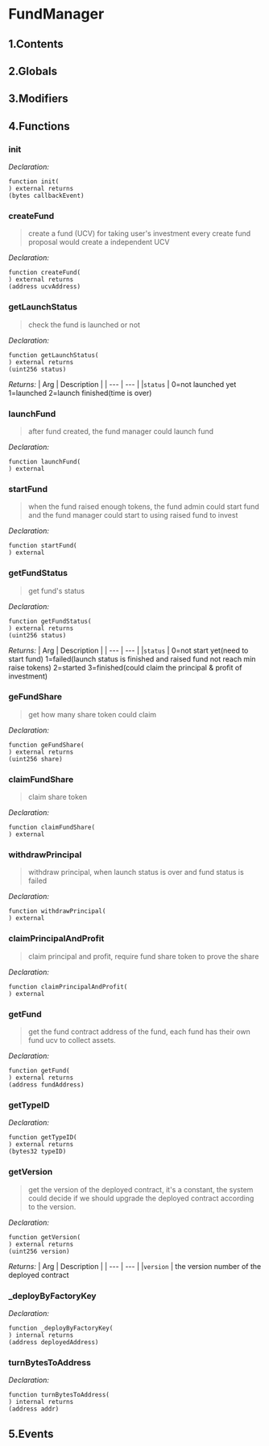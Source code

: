 # FundManager





## 1.Contents
<!-- START doctoc -->
<!-- END doctoc -->

## 2.Globals

## 3.Modifiers

## 4.Functions

### init



*Declaration:*
```solidity
function init(
) external returns
(bytes callbackEvent)
```




### createFund

> create a fund (UCV) for taking user's investment 
        every create fund proposal would create a independent UCV

*Declaration:*
```solidity
function createFund(
) external returns
(address ucvAddress)
```




### getLaunchStatus

> check the fund is launched or not


*Declaration:*
```solidity
function getLaunchStatus(
) external returns
(uint256 status)
```


*Returns:*
| Arg | Description |
| --- | --- |
|`status` | 0=not launched yet 1=launched 2=launch finished(time is over)

### launchFund

> after fund created, the fund manager could launch fund

*Declaration:*
```solidity
function launchFund(
) external
```




### startFund

> when the fund raised enough tokens, the fund admin could start fund and the fund manager
could start to using raised fund to invest

*Declaration:*
```solidity
function startFund(
) external
```




### getFundStatus

> get fund's status


*Declaration:*
```solidity
function getFundStatus(
) external returns
(uint256 status)
```


*Returns:*
| Arg | Description |
| --- | --- |
|`status` | 0=not start yet(need to start fund) 1=failed(launch status is finished and raised fund not reach min raise tokens) 2=started 3=finished(could claim the principal & profit of investment)

### geFundShare

> get how many share token could claim

*Declaration:*
```solidity
function geFundShare(
) external returns
(uint256 share)
```




### claimFundShare

> claim share token

*Declaration:*
```solidity
function claimFundShare(
) external
```




### withdrawPrincipal

> withdraw principal, when launch status is over and fund status is failed

*Declaration:*
```solidity
function withdrawPrincipal(
) external
```




### claimPrincipalAndProfit

> claim principal and profit, require fund share token to prove the share

*Declaration:*
```solidity
function claimPrincipalAndProfit(
) external
```




### getFund

> get the fund contract address of the fund, each fund has their own fund ucv to collect assets.

*Declaration:*
```solidity
function getFund(
) external returns
(address fundAddress)
```




### getTypeID



*Declaration:*
```solidity
function getTypeID(
) external returns
(bytes32 typeID)
```




### getVersion

> get the version of the deployed contract, it's a constant, the system could
decide if we should upgrade the deployed contract according to the version.


*Declaration:*
```solidity
function getVersion(
) external returns
(uint256 version)
```


*Returns:*
| Arg | Description |
| --- | --- |
|`version` | the version number of the deployed contract

### _deployByFactoryKey



*Declaration:*
```solidity
function _deployByFactoryKey(
) internal returns
(address deployedAddress)
```




### turnBytesToAddress



*Declaration:*
```solidity
function turnBytesToAddress(
) internal returns
(address addr)
```




## 5.Events

